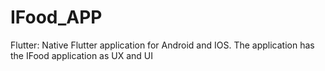 # IFood_APP
Flutter: Native Flutter application for Android and IOS. The application has the IFood application as UX and UI
